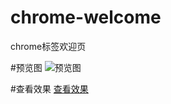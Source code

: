 # chrome-welcome
chrome标签欢迎页

#预览图
![预览图](https://safagwq.github.io/chrome-welcome/img.jpg)

#查看效果
[查看效果](https://safagwq.github.io/chrome-welcome)
